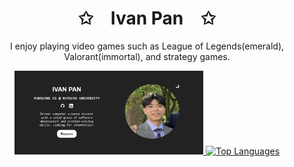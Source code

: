 <p align="center">
    <h1 align="center">✩&emsp;Ivan Pan&emsp;✩</h1>
  <p align="center">I enjoy playing video games such as League of Legends(emerald), Valorant(immortal), and strategy games.</p>
</p>
<div align="center">
  <a href="https://ivanpan0626.github.io/Webpage/" style="flex: 1; text-align: center;">
    <img width="60%" src="https://github.com/ivanpan0626/Webpage/raw/main/webpage.png" alt="Webpage Preview">
  </a>
  <a href="https://github.com/ivanpan0626" style="flex: 1; text-align: center;">
    <img width="50%" src="https://github-readme-stats.vercel.app/api/top-langs/?username=ivanpan0626&theme=dark&hide=html,css,cmake&layout=compact&langs_count=5&bg_color=101010&hide_title=true" alt="Top Languages">
  </a>
</div>


